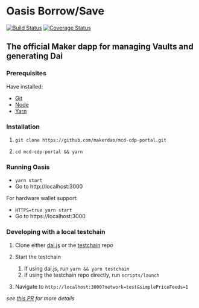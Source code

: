 # Oasis Borrow/Save

[![Build Status][build]][build-url]
[![Coverage Status][cover]][cover-url]

## The official Maker dapp for managing Vaults and generating Dai

### Prerequisites

Have installed:

- [Git](https://git-scm.com/downloads)
- [Node](https://nodejs.org/en/download/)
- [Yarn](https://yarnpkg.com/lang/en/docs/install/)

### Installation

1. `git clone https://github.com/makerdao/mcd-cdp-portal.git`

2. `cd mcd-cdp-portal && yarn`

### Running Oasis

- `yarn start`
- Go to http://localhost:3000

For hardware wallet support:

- `HTTPS=true yarn start`
- Go to https://localhost:3000

### Developing with a local testchain

1. Clone either [dai.js](https://github.com/makerdao/dai.js) or the [testchain](https://github.com/makerdao/testchain) repo

2. Start the testchain
   1. If using dai.js, run `yarn && yarn testchain`
   2. If using the testchain repo directly, run `scripts/launch`

3) Navigate to `http://localhost:3000?network=test&simplePriceFeeds=1`

_see [this PR](https://github.com/makerdao/mcd-cdp-portal/pull/26) for more details_

[build]: https://travis-ci.com/makerdao/mcd-cdp-portal.svg?token=3BTQxsyAmYGZyiaheNXp&branch=master
[build-url]: https://travis-ci.com/makerdao/mcd-cdp-portal
[cover]: https://codecov.io/gh/makerdao/mcd-cdp-portal/branch/master/graph/badge.svg
[cover-url]: https://codecov.io/gh/makerdao/mcd-cdp-portal
